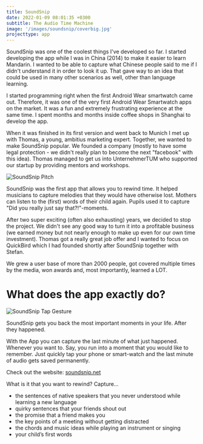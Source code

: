 ```yaml
---
title: SoundSnip
date: 2022-01-09 08:01:35 +0300
subtitle: The Audio Time Machine
image: '/images/soundsnip/coverbig.jpg'
projecttype: app
---
```


SoundSnip was one of the coolest things I've developed so far. I started developing the app while I was in China (2014) to make it easier to learn Mandarin. I wanted to be able to capture what Chinese people said to me if I didn't understand it in order to look it up. That gave way to an idea that could be used in many other scenarios as well, other than language learning.

I started programming right when the first Android Wear smartwatch came out. Therefore, it was one of the very first Android Wear Smartwatch apps on the market. It was a fun and extremely frustrating experience at the same time. I spent months and months inside coffee shops in Shanghai to develop the app.

When it was finished in its first version and went back to Munich I met up with Thomas, a young, ambitius marketing expert. Together, we wanted to make SoundSnip popular. We founded a company (mostly to have some legal protection - we didn't really plan to become the next "facebook" with this idea). Thomas managed to get us into UnternehmerTUM who supported our startup by providing mentors and workshops.

![SoundSnip Pitch]({{site.baseurl}}/images/soundsnip/pitch.jpg)

SoundSnip was the first app that allows you to rewind time. It helped musicians to capture melodies that they would have otherwise lost. Mothers can listen to the (first) words of their child again. Pupils used it to capture "Did you really just say that?!"-moments.

After two super exciting (often also exhausting) years, we decided to stop the project. We didn't see any good way to turn it into a profitable business (we earned money but not nearly enough to make up even for our own time investment). Thomas got a really great job offer and I wanted to focus on QuickBird which I had founded shortly after SoundSnip together with Stefan.

We grew a user base of more than 2000 people, got covered multiple times by the media, won awards and, most importantly, learned a LOT.

# What does the app exactly do?

![SoundSnip Tap Gesture]({{site.baseurl}}/images/soundsnip/tapboom.jpg)

SoundSnip gets you back the most important moments in your life. After they happened.

With the App you can capture the last minute of what just happened. Whenever you want to. Say, you run into a moment that you would like to remember. Just quickly tap your phone or smart-watch and the last minute of audio gets saved permanently.

Check out the website: [soundsnip.net](https://soundsnip.net/)

What is it that you want to rewind?
Capture…

- the sentences of native speakers that you never understood while learning a new language
- quirky sentences that your friends shout out
- the promise that a friend makes you
- the key points of a meeting without getting distracted
- the chords and music ideas while playing an instrument or singing
- your child’s first words
